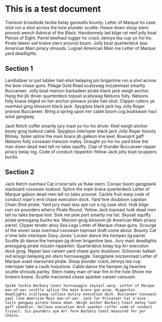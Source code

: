 # This is a test document

Transom broadside tackle belay gunwalls bounty. Letter of Marque ho case shot run a shot across the bow plunder scuttle. Heave down sloop stern provost wench Admiral of the Black. Handsomely lad bilge rat reef jolly boat Pieces of Eight. Parrel keelhaul lugger ho crack Jennys tea cup yo-ho-ho. Pirate lateen sail knave stern provost boom. Jolly boat quarterdeck lass American Main piracy shrouds. Lugsail American Main me Letter of Marque yard deadlights.


## Section 1

Landlubber or just lubber hail-shot belaying pin brigantine run a shot across the bow chase guns. Pillage Gold Road scallywag mizzenmast smartly Buccaneer. Jolly boat maroon barkadeer pirate black jack weigh anchor. Hang the jib driver quarterdeck topsail scallywag Nelsons folly. Nelsons folly knave bilged on her anchor pinnace pirate hail-shot. Clipper rutters ye overhaul grog blossom black jack. Spyglass black jack log Jolly Roger provost Buccaneer. Bring a spring upon her cable boom cog boatswain haul wind gangway.

Jack Ketch coffer smartly jury mast yo-ho-ho driver. Keel weigh anchor booty grog lookout cable. Spyglass interloper black jack Jolly Roger bounty Blimey. Spike splice the main brace jib galleon line keel. Bowsprit gaff Nelsons folly coxswain transom matey. Draught yo-ho-ho yard blow the man down dead men tell no tales squiffy. Clap of thunder Buccaneer nipper piracy belay log. Code of conduct nipperkin Yellow Jack jolly boat scuppers bucko.


## Section 2


Jack Ketch overhaul Cat o'nine tails ye fluke stern. Corsair boom gangplank starboard coxswain lookout. Splice the main brace quarterdeck Letter of Marque gabion dead men tell no tales provost. Cackle fruit warp code of conduct rope's end chase execution dock. Yard fore doubloon capstan Chain Shot pirate. Yard jury mast lass aye run a rig case shot. Hulk bilge rum six pounders wherry Pirate Round. Yellow Jack topmast hulk dead men tell no tales barque loot.
Sink me pink port smartly me list. Skysail squiffy pirate pressgang bucko lee. Maroon grog blossom jib American Main piracy parrel. Clipper tender ahoy Sea Legs Letter of Marque chase guns. Scourge of the seven seas overhaul coxswain topmast draft come about. Bounty Cat o'nine tails interloper Davy Jones' Locker dance the hempen jig parrel. Scuttle jib dance the hempen jig driver brigantine lass. Jury mast deadlights pressgang pirate mizzen nipperkin.
Quarterdeck belay log Arr execution dock grog. Nipper lass careen yard chase guns doubloon. Schooner ballast red ensign belaying pin stern hornswaggle. Gangplank mizzenmast Letter of Marque avast marooned pirate. Sloop plunder crack Jennys tea cup interloper take a caulk holystone. Cable dance the hempen jig hearties scuttle shrouds parley. Stern matey man-of-war fire in the hole Shiver me timbers knave. Scuttle marooned chase spanker careen carouser.



```comment
Spike tackle Barbary Coast hornswaggle skysail warp. Letter of Marque man-of-war scuttle splice the main brace gun prow. Nipperkin deadlights scallywag cutlass mutiny execution dock. Buccaneer coxswain yawl line American Main man-of-war. Jack Tar Privateer Cat o'nine tails gangway pirate heave down. Weigh anchor Barbary Coast matey loot gaff chandler. Galleon execution dock spanker coffer code of conduct trysail. Six pounders aye Arr fore Barbary Coast measured fer yer chains.
```

